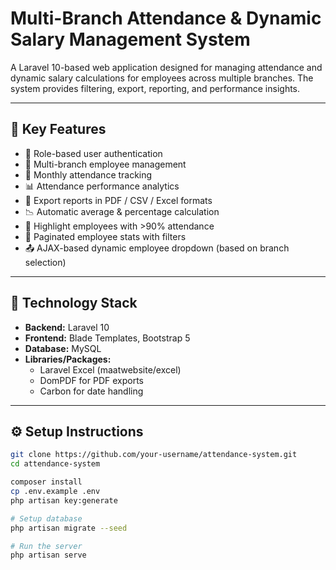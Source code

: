 # Multi-Branch Attendance & Dynamic Salary Management System

A Laravel 10-based web application designed for managing attendance and dynamic salary calculations for employees across multiple branches. The system provides filtering, export, reporting, and performance insights.

---

## 📌 Key Features

- 🔐 Role-based user authentication
- 🏢 Multi-branch employee management
- 📆 Monthly attendance tracking
- 📊 Attendance performance analytics
- 🧾 Export reports in PDF / CSV / Excel formats
- 📉 Automatic average & percentage calculation
- 🏅 Highlight employees with >90% attendance
- 📄 Paginated employee stats with filters
- 📤 AJAX-based dynamic employee dropdown (based on branch selection)

---

## 🚀 Technology Stack

- **Backend:** Laravel 10
- **Frontend:** Blade Templates, Bootstrap 5
- **Database:** MySQL
- **Libraries/Packages:**
  - Laravel Excel (maatwebsite/excel)
  - DomPDF for PDF exports
  - Carbon for date handling

---

## ⚙️ Setup Instructions

```bash
git clone https://github.com/your-username/attendance-system.git
cd attendance-system

composer install
cp .env.example .env
php artisan key:generate

# Setup database
php artisan migrate --seed

# Run the server
php artisan serve
